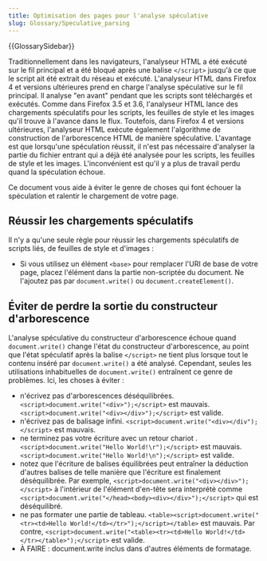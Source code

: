 ```yaml
---
title: Optimisation des pages pour l'analyse spéculative
slug: Glossary/Speculative_parsing
---
```


{{GlossarySidebar}}

Traditionnellement dans les navigateurs, l'analyseur HTML a été exécuté sur le fil principal et a été bloqué après une balise `</script>` jusqu'à ce que le script ait été extrait du réseau et exécuté. L'analyseur HTML dans Firefox 4 et versions ultérieures prend en charge l'analyse spéculative sur le fil principal. Il analyse "en avant" pendant que les scripts sont téléchargés et exécutés. Comme dans Firefox 3.5 et 3.6, l'analyseur HTML lance des chargements spéculatifs pour les scripts, les feuilles de style et les images qu'il trouve à l'avance dans le flux. Toutefois, dans Firefox 4 et versions ultérieures, l'analyseur HTML exécute également l'algorithme de construction de l'arborescence HTML de manière spéculative. L'avantage est que lorsqu'une spéculation réussit, il n'est pas nécessaire d'analyser la partie du fichier entrant qui a déjà été analysée pour les scripts, les feuilles de style et les images. L'inconvénient est qu'il y a plus de travail perdu quand la spéculation échoue.

Ce document vous aide à éviter le genre de choses qui font échouer la spéculation et ralentir le chargement de votre page.

## Réussir les chargements spéculatifs

Il n'y a qu'une seule règle pour réussir les chargements spéculatifs de scripts liés, de feuilles de style et d'images :

- Si vous utilisez un élément `<base>` pour remplacer l'URI de base de votre page, placez l'élément dans la partie non-scriptée du document. Ne l'ajoutez pas par `document.write()` ou `document.createElement()`.

## Éviter de perdre la sortie du constructeur d'arborescence

L'analyse spéculative du constructeur d'arborescence échoue quand `document.write()` change l'état du constructeur d'arborescence, au point que l'état spéculatif après la balise `</script>` ne tient plus lorsque tout le contenu inséré par `document.write()` a été analysé. Cependant, seules les utilisations inhabituelles de `document.write()` entraînent ce genre de problèmes. Ici, les choses à éviter :

- n'écrivez pas d'arborescences déséquilibrées. `<script>document.write("<div>");</script>` est mauvais. `<script>document.write("<div></div>");</script>` est valide.
- n'écrivez pas de balisage infini. `<script>document.write("<div></div");</script>` est mauvais.
- ne terminez pas votre écriture avec un retour chariot . `<script>document.write("Hello World!\r");</script>` est mauvais. `<script>document.write("Hello World!\n");</script>` est valide.
- notez que l'écriture de balises équilibrées peut entraîner la déduction d'autres balises de telle manière que l'écriture est finalement déséquilibrée. Par exemple, `<script>document.write("<div></div>");</script>` à l'intérieur de l'élément d'en-tête sera interprété comme `<script>document.write("</head><body><div></div>");</script>` qui est déséquilibré.
- ne pas formater une partie de tableau. `<table><script>document.write("<tr><td>Hello World!</td></tr>");</script></table>` est mauvais. Par contre, `<script>document.write("<table><tr><td>Hello World!</td></tr></table>");</script>` est valide.
- À FAIRE : document.write inclus dans d'autres éléments de formatage.
